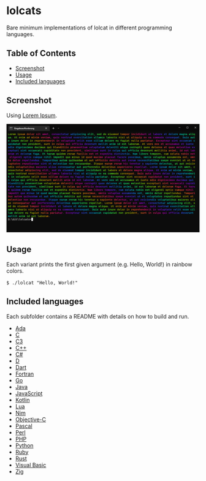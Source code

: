 # lolcats

Bare minimum implementations of lolcat in different programming languages.

## Table of Contents

- [Screenshot](#screenshot)
- [Usage](#usage)
- [Included languages](#included-languages)

## Screenshot

Using [Lorem Ipsum](https://www.lipsum.com).

![Screenshot - Lorem Ipsum](Screenshot.png)

## Usage

Each variant prints the first given argument (e.g. Hello, World!) in rainbow colors.

```
$ ./lolcat "Hello, World!"
```

## Included languages

Each subfolder contains a README with details on how to build and run.

- [Ada](ada)
- [C](c)
- [C3](c3)
- [C++](cpp)
- [C#](csharp)
- [D](d)
- [Dart](dart)
- [Fortran](fortran)
- [Go](go)
- [Java](java)
- [JavaScript](javascript)
- [Kotlin](kotlin)
- [Lua](lua)
- [Nim](nim)
- [Objective-C](objective-c)
- [Pascal](pascal)
- [Perl](perl)
- [PHP](php)
- [Python](python)
- [Ruby](ruby)
- [Rust](rust)
- [Visual Basic](vb)
- [Zig](zig)